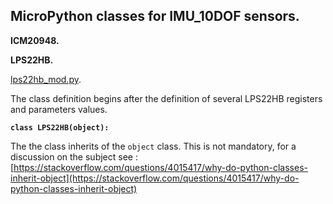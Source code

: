 ## MicroPython classes for IMU_10DOF sensors.

**ICM20948.**


**LPS22HB.**

[lps22hb_mod.py](lps22hb_mod.py).

The class definition begins after the definition of several LPS22HB registers and parameters values.

**`class LPS22HB(object):`**

The the class inherits of the `object` class. This is not mandatory, for a discussion on the subject see : [https://stackoverflow.com/questions/4015417/why-do-python-classes-inherit-object](https://stackoverflow.com/questions/4015417/why-do-python-classes-inherit-object)

